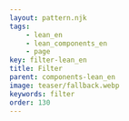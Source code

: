 ```yaml
---
layout: pattern.njk
tags: 
    - lean_en
    - lean_components_en
    - page
key: filter-lean_en
title: Filter
parent: components-lean_en
image: teaser/fallback.webp
keywords: filter
order: 130
---
```

